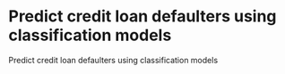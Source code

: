 # Predict credit loan defaulters using classification models
 Predict credit loan defaulters using classification models
